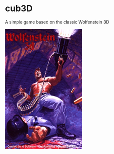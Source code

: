 # cub3D

A simple game based on the classic Wolfenstein 3D

<img src="resource/readme/Wolfenstein-3d.jpg" hight="50%" width="50%">